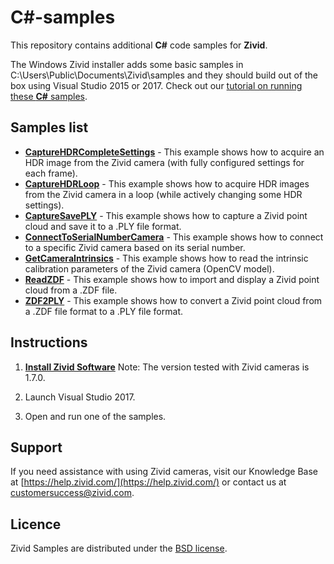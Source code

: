 # C#-samples

This repository contains additional **C#** code samples for **Zivid**.

The Windows Zivid installer adds some basic samples in C:\Users\Public\Documents\Zivid\samples and they should build out of the box using Visual Studio 2015 or 2017. Check out our [tutorial on running these **C#** samples](https://zivid.atlassian.net/wiki/spaces/ZividKB/pages/427340/C+Samples+with+Visual+Studio).

## Samples list

- [**CaptureHDRCompleteSettings**](https://github.com/zivid/csharp-extra-samples/blob/master/CaptureHDRCompleteSettings/CaptureHDRCompleteSettings/CaptureHDRCompleteSettings.cs) - This example shows how to acquire an HDR image from the Zivid camera (with fully configured settings for each frame).
- [**CaptureHDRLoop**](https://github.com/zivid/csharp-extra-samples/blob/master/CaptureHDRLoop/CaptureHDRLoop/CaptureHDRLoop.cs) - This example shows how to acquire HDR images from the Zivid camera in a loop (while actively changing some HDR settings).
- [**CaptureSavePLY**](https://github.com/zivid/csharp-extra-samples/blob/master/CaptureSavePLY/CaptureSavePLY/CaptureSavePLY.cs) - This example shows how to capture a Zivid point cloud and save it to a .PLY file format.
- [**ConnectToSerialNumberCamera**](https://github.com/zivid/csharp-extra-samples/blob/master/ConnectToSerialNumberCamera/ConnectToSerialNumberCamera/ConnectToSerialNumberCamera.cs) - This example shows how to connect to a specific Zivid camera based on its serial number.
- [**GetCameraIntrinsics**](https://github.com/zivid/csharp-extra-samples/blob/master/GetCameraIntrinsics/GetCameraIntrinsics/GetCameraIntrinsics.cs) - This example shows how to read the intrinsic calibration parameters of the Zivid camera (OpenCV model).
- [**ReadZDF**](https://github.com/zivid/csharp-extra-samples/blob/master/ReadZDF/ReadZDF/ReadZDF.cs) - This example shows how to import and display a Zivid point cloud from a .ZDF file.
- [**ZDF2PLY**](https://github.com/zivid/csharp-extra-samples/blob/master/ZDF2PLY/ZDF2PLY/ZDF2PLY.cs) - This example shows how to convert a Zivid point cloud from a .ZDF file format to a .PLY file format.

## Instructions

1. [**Install Zivid Software**](https://www.zivid.com/downloads)
Note: The version tested with Zivid cameras is 1.7.0.

2. Launch Visual Studio 2017.

3. Open and run one of the samples.

## Support
If you need assistance with using Zivid cameras, visit our Knowledge Base at [https://help.zivid.com/](https://help.zivid.com/) or contact us at [customersuccess@zivid.com](mailto:customersuccess@zivid.com).

## Licence
Zivid Samples are distributed under the [BSD license](LICENSE).